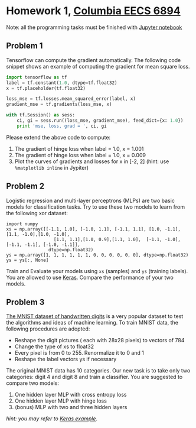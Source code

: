 
# Homework 1, [Columbia EECS 6894](https://columbia6894.github.io/)

Note: all the programming tasks must be finished with [Jupyter notebook](http://jupyter.org/)


## Problem 1
Tensorflow can compute the gradient automatically. The following code snippet shows an example of
computing the gradient for mean square loss.

```py
import tensorflow as tf
label = tf.constant(1.0, dtype=tf.float32)
x = tf.placeholder(tf.float32)

loss_mse = tf.losses.mean_squared_error(label, x)
gradient_mse = tf.gradients(loss_mse, x)

with tf.Session() as sess:
    ci, gi = sess.run((loss_mse, gradient_mse), feed_dict={x: 1.0})
    print 'mse, loss, grad = ', ci, gi

```
Please extend the above code to compute:
1. The gradient of hinge loss when label = 1.0, x = 1.001
2. The gradient of hinge loss when label = 1.0, x = 0.009
3. Plot the curves of gradients and losses for x in [-2, 2]  (hint: use `%matplotlib inline` in Jypiter)

## Problem 2
Logistic regression and multi-layer perceptrons (MLPs) are two basic models for classification tasks.
Try to use these two models to learn from the following xor dataset:

```
import numpy
xs = np.array([[-1.1, 1.0], [-1.0, 1.1], [-1.1, 1.1], [1.0, -1.1],[1.1, -1.0],[1.0, -1.0],
                  [1.1, 1.1],[1.0, 0.9],[1.1, 1.0],  [-1.1, -1.0], [-1.1, -1.1], [-1.0, -1.1]],
                dtype=np.float32)
ys = np.array([1, 1, 1, 1, 1, 1, 0, 0, 0, 0, 0, 0], dtype=np.float32)
ys = ys[:, None]
```
Train and Evaluate your models using `xs` (samples) and `ys` (training labels). You are allowed to use
[Keras](https://keras.io/). Compare the performance of your two models.


## Problem 3
[The MNIST dataset of handwritten digits](http://yann.lecun.com/exdb/mnist/) is a very popular dataset to
test the algorithms and ideas of machine learning. To train MNIST data, the following procedures are adopted:

- Reshape the digit pictures ( each with 28x28 pixels) to vectors of 784
- Change the type of xs to float32
- Every pixel is from 0 to 255. Renormalize it to 0 and 1
- Reshape the label vectors ys if necessary

The original MNIST data has 10 categories. Our new task is to take only two categories: digit 4 and digit 8 and
train a classifier. You are suggested to compare two models:
1. One hidden layer MLP with cross entropy loss
2. One hidden layer MLP with hinge loss
3. (bonus) MLP with two and three hidden layers

*hint: you may refer to [Keras example](https://github.com/keras-team/keras/blob/master/examples/mnist_mlp.py)*.


